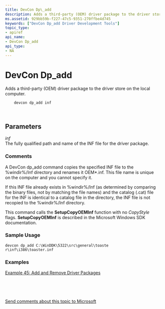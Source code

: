 ```yaml
---
title: DevCon Dp\_add
description: Adds a third-party (OEM) driver package to the driver store on the local computer.
ms.assetid: 929bb59b-f227-47c5-9351-270ffbe4d745
keywords: ["DevCon Dp_add Driver Development Tools"]
topic_type:
- apiref
api_name:
- DevCon Dp_add
api_type:
- NA
---
```


# DevCon Dp\_add


Adds a third-party (OEM) driver package to the driver store on the local computer.

``` syntax
    devcon dp_add inf

   
```

## <span id="Parameters"></span><span id="parameters"></span><span id="PARAMETERS"></span>Parameters


<span id="_______inf______"></span><span id="_______INF______"></span> *inf*   
The fully qualified path and name of the INF file for the driver package.

### <span id="comments"></span><span id="COMMENTS"></span>Comments

A DevCon dp\_add command copies the specified INF file to the %windir%/Inf directory and renames it OEM\*.inf. This file name is unique on the computer and you cannot specify it.

If this INF file already exists in %windir%/Inf (as determined by comparing the binary files, not by matching the file names) and the catalog (.cat) file for the INF is identical to a catalog file in the directory, the INF file is not recopied to the %windir%/Inf directory.

This command calls the **SetupCopyOEMInf** function with no *CopyStyle* flags. **SetupCopyOEMInf** is described in the Microsoft Windows SDK documentation.

### <span id="sample_usage"></span><span id="SAMPLE_USAGE"></span>Sample Usage

```
devcon dp_add C:\WinDDK\5322\src\general\toaste
r\inf\i386\toaster.inf
```

### <span id="examples"></span><span id="EXAMPLES"></span>Examples

[Example 45: Add and Remove Driver Packages](example-45--add-and-remove-driver-packages.md)

 

 

[Send comments about this topic to Microsoft](mailto:wsddocfb@microsoft.com?subject=Documentation%20feedback%20[devtest\devtest]:%20DevCon%20Dp_add%20%20RELEASE:%20%2811/17/2016%29&body=%0A%0APRIVACY%20STATEMENT%0A%0AWe%20use%20your%20feedback%20to%20improve%20the%20documentation.%20We%20don't%20use%20your%20email%20address%20for%20any%20other%20purpose,%20and%20we'll%20remove%20your%20email%20address%20from%20our%20system%20after%20the%20issue%20that%20you're%20reporting%20is%20fixed.%20While%20we're%20working%20to%20fix%20this%20issue,%20we%20might%20send%20you%20an%20email%20message%20to%20ask%20for%20more%20info.%20Later,%20we%20might%20also%20send%20you%20an%20email%20message%20to%20let%20you%20know%20that%20we've%20addressed%20your%20feedback.%0A%0AFor%20more%20info%20about%20Microsoft's%20privacy%20policy,%20see%20http://privacy.microsoft.com/default.aspx. "Send comments about this topic to Microsoft")




